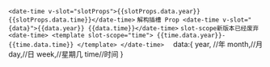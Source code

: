 `
  <date-time v-slot="slotProps">{{slotProps.data.year}} {{slotProps.data.time}}</date-time>
`
`
解构插槽 Prop
 <date-time v-slot="{data}">{{data.year}} {{data.time}}</date-time>
`
`
slot-scope新版本已经废弃
<date-time>
    <template slot-scope="time">
     {{time.data.year}}-{{time.data.time}}
   </template>
</date-time>  
`
 data:{
         year, //年
          month,//月
          day,//日
          week,//星期几
          time//时间
  }
